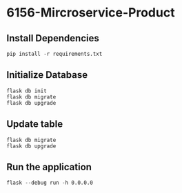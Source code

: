 # 6156-Mircroservice-Product

## Install Dependencies
```shell
pip install -r requirements.txt
```

## Initialize Database
```shell
flask db init
flask db migrate
flask db upgrade
```

## Update table 
```shell
flask db migrate
flask db upgrade
```

## Run the application
```shell
flask --debug run -h 0.0.0.0
```